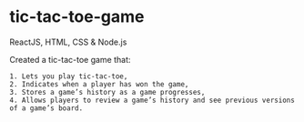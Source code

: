 # tic-tac-toe-game
ReactJS, HTML, CSS & Node.js

Created a tic-tac-toe game that:

    1. Lets you play tic-tac-toe,
    2. Indicates when a player has won the game,
    3. Stores a game’s history as a game progresses,
    4. Allows players to review a game’s history and see previous versions of a game’s board.

